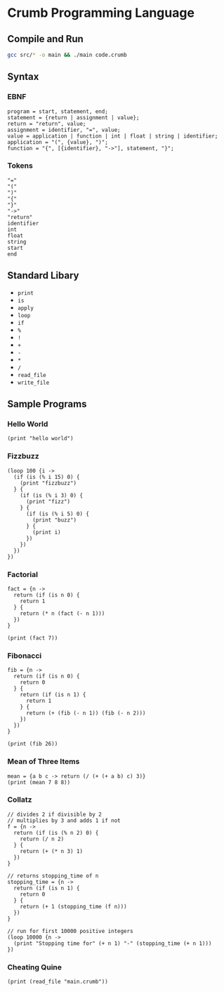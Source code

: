 # Crumb Programming Language
## Compile and Run
```bash
gcc src/* -o main && ./main code.crumb
```

## Syntax
### EBNF
```ebnf
program = start, statement, end;
statement = {return | assignment | value};
return = "return", value;
assignment = identifier, "=", value;
value = application | function | int | float | string | identifier;
application = "(", {value}, ")";
function = "{", [{identifier}, "->"], statement, "}";
```

### Tokens
```
"="
"("
")"
"{"
"}"
"->"
"return"
identifier
int
float
string
start
end
```

## Standard Libary
- `print`
- `is`
- `apply`
- `loop`
- `if`
- `%`
- `!`
- `+`
- `-`
- `*`
- `/`
- `read_file`
- `write_file`

## Sample Programs
### Hello World
```
(print "hello world")
```

### Fizzbuzz
```
(loop 100 {i -> 
  (if (is (% i 15) 0) {
    (print "fizzbuzz")
  } {
    (if (is (% i 3) 0) {
      (print "fizz")
    } {
      (if (is (% i 5) 0) {
        (print "buzz")
      } {
        (print i)
      })
    })
  })
})
```

### Factorial
```
fact = {n ->
  return (if (is n 0) {
    return 1
  } {
    return (* n (fact (- n 1)))
  })
}

(print (fact 7))
```

### Fibonacci
```
fib = {n ->
  return (if (is n 0) {
    return 0
  } {
    return (if (is n 1) {
      return 1
    } {
      return (+ (fib (- n 1)) (fib (- n 2)))
    })
  })
}

(print (fib 26))
```

### Mean of Three Items
```
mean = {a b c -> return (/ (+ (+ a b) c) 3)}
(print (mean 7 8 8))
```

### Collatz
```
// divides 2 if divisible by 2
// multiplies by 3 and adds 1 if not
f = {n ->
  return (if (is (% n 2) 0) {
    return (/ n 2)
  } {
    return (+ (* n 3) 1)
  })
}

// returns stopping_time of n
stopping_time = {n ->
  return (if (is n 1) {
    return 0
  } {
    return (+ 1 (stopping_time (f n)))
  })
}

// run for first 10000 positive integers
(loop 10000 {n ->
  (print "Stopping time for" (+ n 1) "-" (stopping_time (+ n 1)))
})
```

### Cheating Quine
```
(print (read_file "main.crumb"))
```